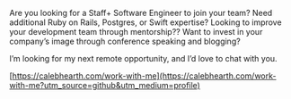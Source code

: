 Are you looking for a Staff+ Software Engineer to join your team? Need additional Ruby on Rails, Postgres, or Swift expertise? Looking to improve your development team through mentorship?? Want to invest in your company’s image through conference speaking and blogging?

I’m looking for my next remote opportunity, and I’d love to chat with you.

[https://calebhearth.com/work-with-me](https://calebhearth.com/work-with-me?utm_source=github&utm_medium=profile)
